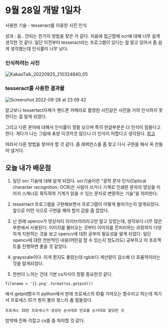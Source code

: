 # 9월 28일 개발 1일차
사용한 기술 - tesseract를 이용한 사진 인식

성과 : 음.. 안되는 한가지 방법을 찾은 거 같다. 처음에 접근할때 ocr에 대해 너무 쉽게 생각한 것 같다. 일단 이전부터 tesseract라는 프로그렘이 있다는 걸 알고 있어서 좀 쉽게 생각했는데 인식률이 너무 낮다.

### 인식하려는 사진 
![KakaoTalk_20220925_210324840_05](https://user-images.githubusercontent.com/95357946/192806340-79021440-4053-497a-8152-b0b7384ce825.jpg)

### tesseract를 사용한 결과물
![Screenshot 2022-09-28 at 23 09 42](https://user-images.githubusercontent.com/95357946/192806283-a6d0c47b-ce41-43bf-b392-428b1875dac8.JPG)

알고보니 tessertact자체가 핸드폰 카메라로 촬영된 사진같은 사진을 거의 인식하지 못한다는 걸 알게 되었다.

그리고 다른 분야에 대해서 인식률이 정말 낮으며 특히 한글부분은 더 인식이 힘들다고 한다. 게다가 나는 그림에 표랑 이것저것 많으니 더 인식이 어렵다고 생각된다.
[참고](https://yunwoong.tistory.com/58)

따라서 다른 방법을 찾아야 할 것 같다. 좀 레퍼런스를 좀 찾고 다시 구현을 해서 꼭 만들어 낼거다.

## 오늘 내가 배운점
1. 일단 ocr 기술에 대해 알게 되었다.
ocr기술이란 "광학 문자 인식(Optical character recognition; OCR)은 사람이 쓰거나 기계로 인쇄한 문자의 영상을 이미지 스캐너로 획득하여 기계가 읽을 수 있는 문자로 변환하는 기술"을 의미한다.

2. tessertact 프로그램을 구현해보면서 프로그램이 어떻게 돌아가는지 알게되었다. 앞으로 어떤 식으로 구현을 해야 할지 감을 좀 잡았다.

3. 난 원래 opencv가 영상처리 라이브러리라고만 알고 있었는데, 생각보다 너무 많은 부분에서 사용된다. 이미지를 불러오는 것부터 이미지를 전처리하는 과정까지 다양하게 지원하는 것을 보고 opencv에 대한 공부의 필요성을 알게 되었다. 일단 opencv에 대한 전반적인 내용(어떤걸 할 수 있는지 정도라도) 공부하고 이 프로젝트를 진행하면 좋을 것 같았다.

4. grayscale이다. 이게 뭔지도 몰랐는데 rgb보다 계산량이 감소해 더 효율적이라는 것을 알게되었다.

5. 한번더 느끼는 건데 기본 cs지식이 정말 중요한것 같다.
```
filename = '{}.png'.format(os.getpid())
```
에서 getpid함수가 python에서 현재 프로세스의 ID를 가져오는 함수라고 하는데 여기서 프로세스 ID가 뭔지 몰라 찾느라 좀 힘들었다.
```
프로세스 ID란 프로세스가 생성된 순서대로 번호를 순서대로 할당한 것
```
방학때 진짜 각잡고 cs를 좀 파야할 것 같다.
